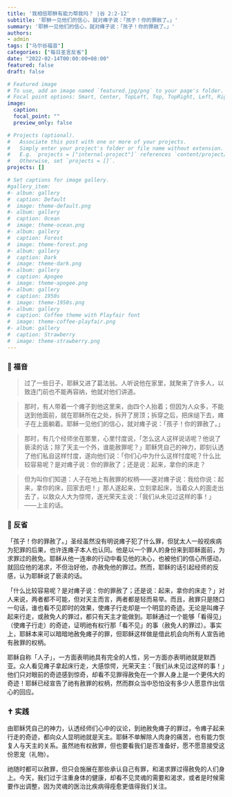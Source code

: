 ```yaml
---
title: '我相信耶稣有能力帮我吗？ |谷 2:2-12'
subtitle: '耶稣一见他们的信心，就对瘫子说：「孩子！你的罪赦了。」'
summary: '耶稣一见他们的信心，就对瘫子说：「孩子！你的罪赦了。」'
authors:
- admin
tags: ["马尔谷福音"]
categories: ["每日圣言反省"]
date: "2022-02-14T00:00:00+08:00"
featured: false
draft: false

# Featured image
# To use, add an image named `featured.jpg/png` to your page's folder.
# Focal point options: Smart, Center, TopLeft, Top, TopRight, Left, Right, BottomLeft, Bottom, BottomRight
image:
  caption:
  focal_point: ""
  preview_only: false

# Projects (optional).
#   Associate this post with one or more of your projects.
#   Simply enter your project's folder or file name without extension.
#   E.g. `projects = ["internal-project"]` references `content/project/deep-learning/index.md`.
#   Otherwise, set `projects = []`.
projects: []

# Set captions for image gallery.
#gallery_item:
#- album: gallery
#  caption: Default
#  image: theme-default.png
#- album: gallery
#  caption: Ocean
#  image: theme-ocean.png
#- album: gallery
#  caption: Forest
#  image: theme-forest.png
#- album: gallery
#  caption: Dark
#  image: theme-dark.png
#- album: gallery
#  caption: Apogee
#  image: theme-apogee.png
#- album: gallery
#  caption: 1950s
#  image: theme-1950s.png
#- album: gallery
#  caption: Coffee theme with Playfair font
#  image: theme-coffee-playfair.png
#- album: gallery
#  caption: Strawberry
#  image: theme-strawberry.png
---
```


### :love_letter: 福音
> 过了一些日子，耶稣又进了葛法翁。人听说他在家里，就聚来了许多人，以致连门前也不能再容纳，他就对他们讲道。

> 那时，有人带着一个瘫子到他这里来，由四个人抬着；但因为人众多，不能送到他面前，就在耶稣所在之处，拆开了房顶；拆穿之后，把床缒下去，瘫子在上面躺着。耶稣一见他们的信心，就对瘫子说：「孩子！你的罪赦了。」

> 那时，有几个经师坐在那里，心里忖度说，「怎么这人这样说话呢？他说了亵渎的话；除了天主一个外，谁能赦罪呢？」耶稣凭自己的神力，即刻认透了他们私自这样忖度，遂向他们说：「你们心中为什么这样忖度呢？什么比较容易呢？是对瘫子说：你的罪赦了；还是说：起来，拿你的床走？

> 但为叫你们知道：人子在地上有赦罪的权柄——遂对瘫子说：我给你说：起来，拿你的床，回家去吧！」那人遂起来，立刻拿起床，当着众人的面走出去了，以致众人大为惊愕，遂光荣天主说：「我们从未见过这样的事！」——上主的话。

### :speech_balloon: 反省
「孩子！你的罪赦了。」圣经虽然没有明说瘫子犯了什么罪，但犹太人一般视疾病为犯罪的后果，也许连瘫子本人也认同。他是以一个罪人的身份来到耶稣面前，为求罪过的赦免。耶稣从他一连串的行动中看见他的决心，也被他们的信心所感动，就回应他的渴求，不但治好他，亦赦免他的罪过。然而，耶稣的话引起经师的反感，认为耶稣说了亵渎的话。

「什么比较容易呢？是对瘫子说：你的罪赦了；还是说：起来，拿你的床走？」对人来说，两者都不可能，但对天主而言，两者都是轻而易举。而且，赦罪只是随口一句话，谁也看不见即时的效果，使瘫子行走却是一个明显的奇迹。无论是叫瘫子起来行走，或赦免人的罪过，都只有天主才能做到。耶稣通过一个能够「看得见」（使瘫子行走）的奇迹，证明祂有权行那「看不见」的事（赦免人的罪过）。事实上，耶稣本来可以暗暗地赦免瘫子的罪，但耶稣这样做是借此机会向所有人宣告祂有赦罪的权柄。

耶稣自称「人子」，一方面表明祂具有完全的人性，另一方面亦表明祂就是默西亚。众人看见瘫子拿起床行走，大感惊愕，光荣天主：「我们从未见过这样的事！」他们只对眼前的奇迹感到惊奇，却看不见罪得赦免在一个罪人身上是一个更伟大的奇迹！耶稣已经宣告了祂有赦罪的权柄，然而群众当中恐怕没有多少人愿意作出信心的回应。

### :latin_cross: 实践
由耶稣凭自己的神力，认透经师们心中的议论，到祂赦免瘫子的罪过，令瘫子起来行走的奇迹，都向众人显明祂就是天主。耶稣不单解除人肉身的痛苦，也有能力恢复人与天主的关系。虽然祂有权赦罪，但也要看我们是否准备好，愿不愿意接受这份恩宠（礼物）。

祂随时都可以赦罪，但只会施展在那些承认自己有罪，和渴求罪过得赦免的人们身上。今天，我们过于注重身体的健康，却看不见灵魂的需要和渴求，或者是时候需要作出调整，因为灵魂的医治比疾病得痊愈更值得我们关注。
